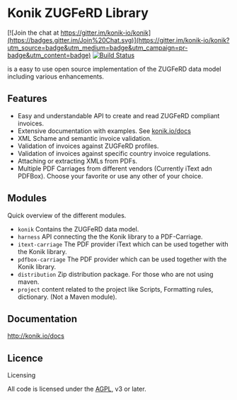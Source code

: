 # Konik ZUGFeRD Library

[![Join the chat at https://gitter.im/konik-io/konik](https://badges.gitter.im/Join%20Chat.svg)](https://gitter.im/konik-io/konik?utm_source=badge&utm_medium=badge&utm_campaign=pr-badge&utm_content=badge)
[![Build Status](http://ci.konik.io/buildStatus/icon?job=konikproject/konik)](http://ci.konik.io/blue/pipelines/)

is a easy to use open source implementation of the ZUGFeRD data model including various enhancements. 

## Features 
 - Easy and understandable API to create and read ZUGFeRD compliant invoices.
 - Extensive documentation with examples. See [konik.io/docs](http://konik.io/docs)
 - XML Schame and semantic invoice validation.
 - Validation of invoices against ZUGFeRD profiles.
 - Validation of invoices against specific country invoice regulations.
 - Attaching or extracting XMLs from PDFs.
 - Multiple PDF Carriages from different vendors (Currently iText adn PDFBox). Choose your favorite or use any other of your choice.

## Modules 

Quick overview of the different modules.

 - ```konik``` Contains the ZUGFeRD data model. 
 - ```harness``` API connecting the the Konik library to a PDF-Carriage.
 - ```itext-carriage```	The PDF provider iText which can be used together with the Konik library.
 - ```pdfbox-carriage```	The PDF provider which can be used together with the Konik library.
 - ```distribution``` Zip distribution package. For those who are not using maven.
 - ```project``` content related to the project like Scripts, Formatting rules, dictionary.  (Not a Maven module). 

## Documentation  

http://konik.io/docs





## Licence
Licensing

All code is licensed under the [AGPL](LICENCE.md), v3 or later.

